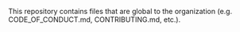 This repository contains files that are global to the organization (e.g. CODE_OF_CONDUCT.md, CONTRIBUTING.md, etc.).

